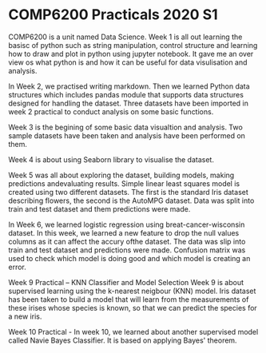 # COMP6200 Practicals 2020 S1

COMP6200 is a unit named Data Science. 
Week 1 is all out learning the basisc of python such as string manipulation, control structure and learning how to draw and plot in python using jupyter notebook. It gave me an over view os what python is and how it can be useful for data visulisation and analysis.  

In Week 2, we practised writing markdown. Then we learned Python data structures which includes pandas module that supports data structures designed for handling the dataset. Three datasets have been imported in week 2 practical to conduct analysis on some basic functions.

Week 3 is the begining of some basic data visualtion and analysis. Two sample datasets have been taken and analysis have been performed on them. 

Week 4 is about using Seaborn library to visualise the dataset. 

Week 5 was all about exploring the dataset, building models, making predictions andevaluating results. Simple linear least squares model is created using two different datasets. The first is the standard Iris dataset describing flowers, the second is the AutoMPG dataset. Data was split into train and test dataset and them predictions were made.

In Week 6, we learned logistic regression using breat-cancer-wisconsin dataset. In this week, we learned a new feature to drop the null values columns as it can affect the accury ofthe dataset. The data was slip into train and test dataset and predictions were made. Confusion matrix was used to check which model is doing good and which model is creating an error.

Week 9 Practical – KNN Classifier and Model Selection
Week 9 is about supervised learning using the k-nearest neigbour (KNN) model. Iris dataset has been taken to build a model that will learn from the measurements of these irises whose species is known, so that we can predict the species for a new iris. 

Week 10 Practical - In week 10, we learned about another supervised model called Navie Bayes Classifier. It is based on applying Bayes' theorem. 


